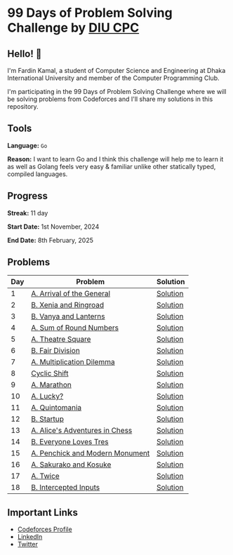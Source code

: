 # 99 Days of Problem Solving Challenge by [DIU CPC](https://www.linkedin.com/company/diu-cpc-computer-programming-club)

## Hello! 👋

I'm Fardin Kamal, a student of Computer Science and Engineering at Dhaka International University and member of the Computer Programming Club.

I'm participating in the 99 Days of Problem Solving Challenge where we will be solving problems from Codeforces and I'll share my solutions in this repository.


## Tools
**Language:** `Go`

**Reason:** I want to learn Go and I think this challenge will help me to learn it as well as Golang feels very easy & familiar unlike other statically typed, compiled languages.


## Progress
**Streak:** 11 day

**Start Date:** 1st November, 2024

**End Date:** 8th February, 2025


## Problems

| Day | Problem                                                                             | Solution                |
|-----|-------------------------------------------------------------------------------------|-------------------------|
| 1   | [A. Arrival of the General](https://codeforces.com/problemset/problem/144/A)        | [Solution](./day-1.go)  |
| 2   | [B. Xenia and Ringroad](https://codeforces.com/problemset/problem/339/B)            | [Solution](./day-2.go)  |
| 3   | [B. Vanya and Lanterns](https://codeforces.com/problemset/problem/492/B)            | [Solution](./day-3.go)  |
| 4   | [A. Sum of Round Numbers](https://codeforces.com/problemset/problem/1352/A)         | [Solution](./day-4.go)  |
| 5   | [A. Theatre Square](https://codeforces.com/problemset/problem/1/A)                  | [Solution](./day-5.go)  |
| 6   | [B. Fair Division](https://codeforces.com/problemset/problem/1472/B)                | [Solution](./day-6.go)  |
| 7   | [A. Multiplication Dilemma](https://codeforces.com/problemset/gymProblem/101972/A)  | [Solution](./day-7.go)  |
| 8   | [Cyclic Shift](https://codeforces.com/gym/101972/problem/K)                         | [Solution](./day-8.go)  |
| 9   | [A. Marathon](https://codeforces.com/problemset/problem/1692/A)                     | [Solution](./day-9.go)  |
| 10  | [A. Lucky?](https://codeforces.com/problemset/problem/1676/A)                       | [Solution](./day-10.go) |
| 11  | [A. Quintomania](https://codeforces.com/problemset/problem/2036/A)                  | [Solution](./day-11.go) |
| 12  | [B. Startup](https://codeforces.com/problemset/problem/2036/B)                      | [Solution](./day-12.go) |
| 13  | [A. Alice's Adventures in Chess](https://codeforces.com/problemset/problem/2028/A)  | [Solution](./day-13.go) |
| 14  | [B. Everyone Loves Tres](https://codeforces.com/problemset/problem/2035/B)          | [Solution](./day-14.go) |
| 15  | [A. Penchick and Modern Monument](https://codeforces.com/problemset/problem/2031/A) | [Solution](./day-15.go) |
| 16  | [A. Sakurako and Kosuke](https://codeforces.com/problemset/problem/2033/A)          | [Solution](./day-16.go) |
| 17  | [A. Twice](https://codeforces.com/problemset/problem/2037/A)                        | [Solution](./day-17.go) |
| 18  | [B. Intercepted Inputs](https://codeforces.com/problemset/problem/2037/B)           | [Solution](./day-18.go) |
## Important Links

- [Codeforces Profile](https://codeforces.com/profile/fardinkamal62)
- [LinkedIn](https://www.linkedin.com/in/fardinkamal62)
- [Twitter](https://twitter.com/fardinkamal62)
